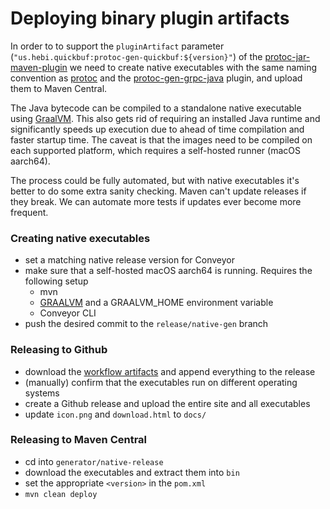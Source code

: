 # Deploying binary plugin artifacts

In order to to support the `pluginArtifact` parameter (`"us.hebi.quickbuf:protoc-gen-quickbuf:${version}"`) of the [protoc-jar-maven-plugin](https://github.com/os72/protoc-jar-maven-plugin) we need to create native executables with the same naming convention as [protoc](https://repo1.maven.org/maven2/com/google/protobuf/protoc/3.20.0/) and the [protoc-gen-grpc-java](https://repo1.maven.org/maven2/io/grpc/protoc-gen-grpc-java/1.9.1/) plugin, and upload them to Maven Central. 

The Java bytecode can be compiled to a standalone native executable using [GraalVM](https://www.graalvm.org/). This also gets rid of requiring an installed Java runtime and significantly speeds up execution due to ahead of time compilation and faster startup time. The caveat is that the images need to be compiled on each supported platform, which requires a self-hosted runner (macOS aarch64).

The process could be fully automated, but with native executables it's better to do some extra sanity checking. Maven can't update releases if they break. We can automate more tests if updates ever become more frequent.

### Creating native executables

* set a matching native release version for Conveyor 
* make sure that a self-hosted macOS aarch64 is running. Requires the following setup
  * mvn
  * [GRAALVM]([GraalVM](https://www.graalvm.org/22.3/docs/getting-started/macos/)) and a GRAALVM_HOME environment variable
  * Conveyor CLI
* push the desired commit to the `release/native-gen` branch

### Releasing to Github

* download the [workflow artifacts](https://github.com/HebiRobotics/QuickBuffers/actions/workflows/native-plugin.yml) and append everything to the release
* (manually) confirm that the executables run on different operating systems
* create a Github release and upload the entire site and all executables
* update `icon.png` and `download.html` to `docs/`

### Releasing to Maven Central

* cd into `generator/native-release`
* download the executables and extract them into `bin`
* set the appropriate `<version>` in the `pom.xml`
* `mvn clean deploy`
